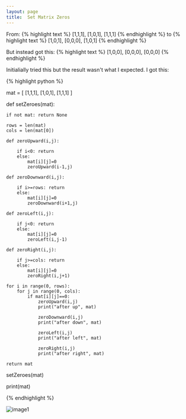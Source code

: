 ```yaml
---
layout: page
title:  Set Matrix Zeros
---
```




From:
{% highlight text %}
  [1,1,1],
  [1,0,1],
  [1,1,1]
{% endhighlight %}
to 
{% highlight text %}
  [1,0,1],
  [0,0,0],
  [1,0,1]
{% endhighlight %}

But instead got this:
{% highlight text %}
  [1,0,0],
  [0,0,0],
  [0,0,0]
{% endhighlight %}


Initialially tried this but the result wasn't what I expected. I got this:

{% highlight python %}

mat = [
  [1,1,1],
  [1,0,1],
  [1,1,1]
]


def setZeroes(mat):

    if not mat: return None

    rows = len(mat)
    cols = len(mat[0])

    def zeroUpward(i,j):

        if i<0: return
        else:
            mat[i][j]=0
            zeroUpward(i-1,j)

    def zeroDownward(i,j):

        if i>=rows: return
        else:
            mat[i][j]=0
            zeroDownward(i+1,j)

    def zeroLeft(i,j):

        if j<0: return
        else:
            mat[i][j]=0
            zeroLeft(i,j-1)

    def zeroRight(i,j):

        if j>=cols: return
        else:
            mat[i][j]=0
            zeroRight(i,j+1)

    for i in range(0, rows):
        for j in range(0, cols):
            if mat[i][j]==0:
                zeroUpward(i,j)
                print("after up", mat)

                zeroDownward(i,j)
                print("after down", mat)

                zeroLeft(i,j)
                print("after left", mat)

                zeroRight(i,j)
                print("after right", mat)

    return mat

setZeroes(mat)

print(mat)


{% endhighlight %}


![image1]()